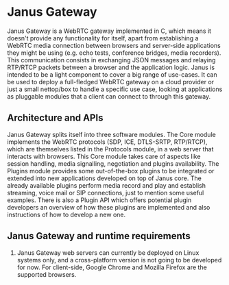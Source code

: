 
# Janus Gateway

Janus Gateway is a WebRTC gateway implemented in C, which means it doesn't provide any functionality for itself, apart from establishing a WebRTC media connection between browsers and server-side applications they might be using (e.g. echo tests, conference bridges, media recorders). This communication consists in exchanging JSON messages and relaying RTP/RTCP packets between a browser and the application logic. Janus is intended to be a light component to cover a big range of use-cases. It can be used to deploy a full-fledged WebRTC gateway on a cloud provider or just a small nettop/box to handle a specific use case, looking at applications as pluggable modules that a client can connect to through this gateway.

## Architecture and APIs

Janus Gateway splits itself into three software modules. The Core module implements the WebRTC protocols (SDP, ICE, DTLS-SRTP, RTP/RTCP), which are themselves listed in the Protocols module, in a web server that interacts with browsers. This Core module takes care of aspects like session handling, media signalling, negotiation and plugins availability. The Plugins module provides some out-of-the-box plugins to be integrated or extended into new applications developed on top of Janus core. The already available plugins perform media record and play and establish streaming, voice mail or SIP connections, just to mention some useful examples. There is also a Plugin API which offers potential plugin developers an overview of how these plugins are implemented and also instructions of how to develop a new one.


## Janus Gateway and runtime requirements

1. Janus Gateway web servers can currently be deployed on Linux systems only, and a cross-platform version is not going to be developed for now. For client-side, Google Chrome and Mozilla Firefox are the supported browsers. 



